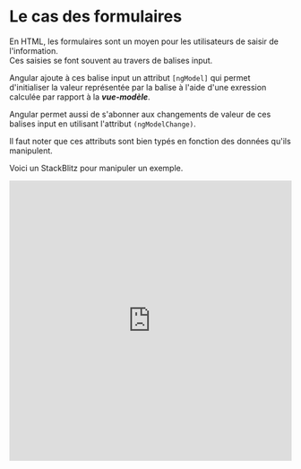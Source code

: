# Le cas des formulaires

En HTML, les formulaires sont un moyen pour les utilisateurs de saisir de l'information.<br/>
Ces saisies se font souvent au travers de balises input.<br/>

Angular ajoute à ces balise input un attribut `[ngModel]` qui permet d'initialiser la valeur représentée par la balise à l'aide d'une exression calculée par rapport à la ***vue-modèle***.

Angular permet aussi de s'abonner aux changements de valeur de ces balises input en utilisant l'attribut `(ngModelChange)`.

Il faut noter que ces attributs sont bien typés en fonction des données qu'ils manipulent.

Voici un StackBlitz pour manipuler un exemple.

<iframe src="https://stackblitz.com/edit/ptf-ens-l3m-angular-base-forms?embed=1&file=src%2Fmain.ts&theme=dark" height="500" width="100%" frameborder="0"></iframe>